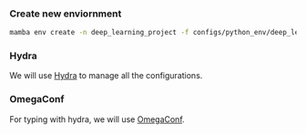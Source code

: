 ### Create new enviornment

```bash
mamba env create -n deep_learning_project -f configs/python_env/deep_learning_project_env.yaml
```

### Hydra

We will use [Hydra](https://hydra.cc/docs/intro/) to manage all the configurations.

### OmegaConf

For typing with hydra, we will use [OmegaConf](https://omegaconf.readthedocs.io/en/latest/usage.html).